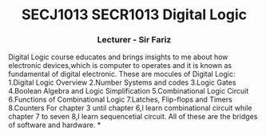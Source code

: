 <h1 align="center">SECJ1013 SECR1013 Digital Logic</h1>
<h3 align="center">Lecturer - Sir Fariz</h3>
Digital Logic course educates and brings insights to me about how electronic devices,which is computer to operates and it is known as fundamental of digital electronic.
These are mocules of Digital Logic: 
1.Digital Logic Overview  
2.Number Systems and codes  
3.Logic Gates  
4.Boolean Algebra and Logic Simplification  
5.Combinational Logic Circuit  
6.Functions of Combinational Logic  
7.Latches, Flip-flops and Timers  
8.Counters  
For chapter 3 until chapter 6,I learn combinational circuit while chapter 7 to seven 8,I learn sequencetial circuit.
All of these are the bridges of software and hardware.
*
